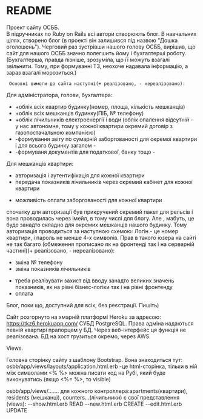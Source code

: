 # README

Проект сайту ОСББ.   
В  підручниках по Ruby on Rails всі автори створюють блог. В навчальних цілях, 
створено блог (в проекті він залишився під назвою "Дошка оголошень").
Черговий раз зустрівши нашого голову ОСББ, вирішив, що сайт для нашого ОСББ значно полегшить йому і бухгалтерші роботу.
(Бухгалтерша, правда пізніше, зрозуміла, що її можуть взагалі звільнити. Тому, при формуванні ТЗ, 
неохоче надавала інформацію, а зараз взагалі морозиться.)    
	
     Основні вимоги до сайта наступні(+ реалізовано, - нереалізовано):
     
Для адміністратора, голови, бухгалтера:

- +облік всіх квартир будинку(номер, площа, кількість мешканців)
- +облік всіх мешканців будинку(ПІБ, № телефону)                    
- +облік лічильників електроенергії і води 
 (облік опалення відсутній - у нас автономне, тому у кожної квартири
  окремий договір з газопостачальною компанією) 
- -формування звіту по сумарній заборгованості для окремої квартири і для всього будинку загалом -
- -формуваня документів для податкової, банку тощо -

Для мешканців квартири:

+ авторизація і аутентифікація для кожної квартири
+ передача показників лічильників через окремий кабінет для кожної квартири
- можливість оплати заборгованості для кожної квартири

спочатку для авторизації був прикручений окремий пакет для рельсів і вона проводилась через 
імейл, в тому числі для блогу. Але , мабуть, це буде занадто складно для окремих мешканців
нашого будинку. Тому авторизація проводиться за наступною схемою: Логін - це номер квартири, і пароль
не менше 4-х символів. Прав в такого юзера на сайті не так багато
(обмеження прописано як на фронтенді так і на серверній частині)(+ реалізовано, - нереалізовано):

+ зміна № телефону
+ зміна показників лічильників
- треба реалізувати захист від вводу занадто великих значень показників, як на рівні бізнес-логіки так 
  і на рівні фронтенду
- оплата

Блог, поки що, доступний для всіх, без реєстрації. Пишіть)

Сайт розгорнуто на хмарній платформі Heroku за адресою: https://tkz6.herokuapp.com/
CУБД PostgreSQL. Права адміна надаються певній квартирі прапорцем у БД. Через веб-інтерфейс ця функція не 
реалізована. БД на хост грузиться окремо, через AWS.

Views. 

Головна сторінку сайту з шаблону Bootstrap. Вона знаходиться тут: osbb/app/views/layouts/application.html.erb  -це  html-сторінка,
тільки в ній між символами <%  %> можна писати код на Рубі, який буде виконуватись (якщо <%=  %>, то visible)

osbb/app/views/.......
для кожного контроллера:apartments(квартири), residents (мешканці), counters...(лічильники) є свої представлення (views):
  --show.html.erb   READ
  --new.html.erb    CREATE
  --edit.html.erb   UPDATE
